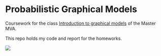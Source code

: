 # Probabilistic Graphical Models

Coursework for the class [Introduction to graphical models](http://helios.mi.parisdescartes.fr/~platouch/mva/Introduction%20to%20Probabilistic%20Graphical%20Models%20-%20MVA.html) of the Master MVA.

This repo holds my code and report for the homeworks.

![](images/graphs/ising_partition.png)


